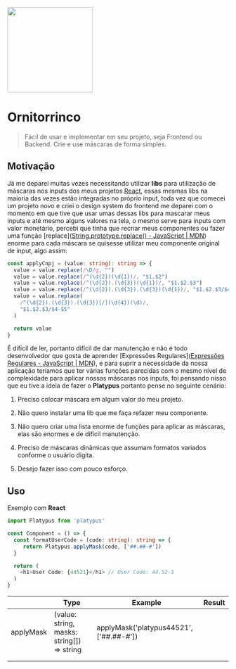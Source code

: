 <img title="" src="file:///home/rafael/Imagens/Projects/Platypus/platypus-logo.png" alt="" width="194" data-align="center">

# Ornitorrinco

> Fácil de usar e implementar em seu projeto, seja Frontend ou Backend. Crie e use máscaras de forma simples.

## Motivação

Já me deparei muitas vezes necessitando utilizar **libs** para utilização de máscaras nos inputs dos meus projetos [React](https://pt-br.reactjs.org/), essas mesmas libs na maioria das vezes estão integradas no próprio input, toda vez que comecei um projeto novo e criei o design system do frontend me deparei com o momento em que tive que usar umas dessas libs para mascarar meus inputs e até mesmo alguns valores na tela, o mesmo serve para inputs com valor monetário, percebi que tinha que recriar meus componentes ou fazer uma função [replace]([String.prototype.replace() - JavaScript | MDN](https://developer.mozilla.org/pt-BR/docs/Web/JavaScript/Reference/Global_Objects/String/replace)) enorme para cada máscara se quisesse utilizar meu componente original de input, algo assim:

```typescript
const applyCnpj = (value: string): string => {
  value = value.replace(/\D/g, "")
  value = value.replace(/^(\d{2})(\d{1})/, "$1.$2")
  value = value.replace(/^(\d{2}).(\d{3})(\d{1})/, "$1.$2.$3")
  value = value.replace(/^(\d{2}).(\d{3}).(\d{3})(\d{1})/, "$1.$2.$3/$4")
  value = value.replace(
    /^(\d{2}).(\d{3}).(\d{3})[/](\d{4})(\d)/,
    "$1.$2.$3/$4-$5"
  )

  return value
}
```

É difícil de ler, portanto difícil de dar manutenção e não é todo desenvolvedor que gosta de aprender [Expressões Regulares]([Expressões Regulares - JavaScript | MDN](https://developer.mozilla.org/pt-BR/docs/Web/JavaScript/Guide/Regular_Expressions)), e para suprir a necessidade da nossa aplicação teríamos que ter várias funções parecidas com o mesmo nível de complexidade para aplicar nossas máscaras nos inputs, foi pensando nisso que eu tive a ideia de fazer o **Platypus** portanto pense no seguinte cenário:

1. Preciso colocar máscara em algum valor do meu projeto.

2. Não quero instalar uma lib que me faça refazer meu componente.

3. Não quero criar uma lista enorme de funções para aplicar as máscaras, elas são enormes e de difícil manutenção.

4. Preciso de máscaras dinâmicas que assumam formatos variados conforme o usuário digita.

5. Desejo fazer isso com pouco esforço.

## Uso

Exemplo com **React**

```typescript
import Platypus from 'platypus'

const Component = () => {
  const formatUserCode = (code: string): string => {
     return Platypus.applyMask(code, ['##.##-#'])
  }

  return (
    <h1>User Code: {44521}</h1> // User Code: 44.52-1
  )
}
```

|           | Type                                       | Example                                 | Result |
| --------- | ------------------------------------------ | --------------------------------------- | ------ |
| applyMask | (value: string, masks: string[]) => string | applyMask('platypus44521', ['##.##-#']) |        |
|           |                                            |                                         |        |
|           |                                            |                                         |        |
